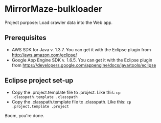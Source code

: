 MirrorMaze-bulkloader
=====================

Project purpose: Load crawler data into the Web app.

Prerequisites
----------
* AWS SDK for Java v. 1.3.7. You can get it with the Eclipse plugin from http://aws.amazon.com/eclipse/
* Google App Engine SDK v. 1.6.5. You can get it with the Eclipse plugin from https://developers.google.com/appengine/docs/java/tools/eclipse

Eclipse project set-up
----------

* Copy the .project.template file to .project. Like this: `cp .classpath.template .classpath`
* Copy the .classpath.template file to .classpath. Like this: `cp .project.template .project`

Boom, you're done.